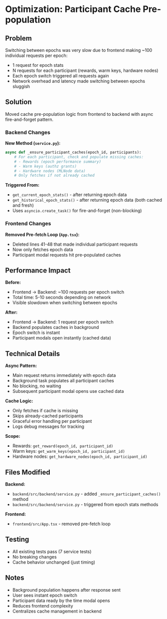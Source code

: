 # Optimization: Participant Cache Pre-population

## Problem
Switching between epochs was very slow due to frontend making ~100 individual requests per epoch:
- 1 request for epoch stats
- N requests for each participant (rewards, warm keys, hardware nodes)
- Each epoch switch triggered all requests again
- Network overhead and latency made switching between epochs sluggish

## Solution
Moved cache pre-population logic from frontend to backend with async fire-and-forget pattern.

### Backend Changes

**New Method (`service.py`):**
```python
async def _ensure_participant_caches(epoch_id, participants):
    # For each participant, check and populate missing caches:
    # - Rewards (epoch performance summary)
    # - Warm keys (authz grants)
    # - Hardware nodes (MLNode data)
    # Only fetches if not already cached
```

**Triggered From:**
- `get_current_epoch_stats()` - after returning epoch data
- `get_historical_epoch_stats()` - after returning epoch data (both cached and fresh)
- Uses `asyncio.create_task()` for fire-and-forget (non-blocking)

### Frontend Changes

**Removed Pre-fetch Loop (`App.tsx`):**
- Deleted lines 41-48 that made individual participant requests
- Now only fetches epoch data
- Participant modal requests hit pre-populated caches

## Performance Impact

**Before:**
- Frontend → Backend: ~100 requests per epoch switch
- Total time: 5-10 seconds depending on network
- Visible slowdown when switching between epochs

**After:**
- Frontend → Backend: 1 request per epoch switch
- Backend populates caches in background
- Epoch switch is instant
- Participant modals open instantly (cached data)

## Technical Details

**Async Pattern:**
- Main request returns immediately with epoch data
- Background task populates all participant caches
- No blocking, no waiting
- Subsequent participant modal opens use cached data

**Cache Logic:**
- Only fetches if cache is missing
- Skips already-cached participants
- Graceful error handling per participant
- Logs debug messages for tracking

**Scope:**
- Rewards: `get_reward(epoch_id, participant_id)`
- Warm keys: `get_warm_keys(epoch_id, participant_id)`
- Hardware nodes: `get_hardware_nodes(epoch_id, participant_id)`

## Files Modified

**Backend:**
- `backend/src/backend/service.py` - added `_ensure_participant_caches()` method
- `backend/src/backend/service.py` - triggered from epoch stats methods

**Frontend:**
- `frontend/src/App.tsx` - removed pre-fetch loop

## Testing

- All existing tests pass (7 service tests)
- No breaking changes
- Cache behavior unchanged (just timing)

## Notes

- Background population happens after response sent
- User sees instant epoch switch
- Participant data ready by the time modal opens
- Reduces frontend complexity
- Centralizes cache management in backend

